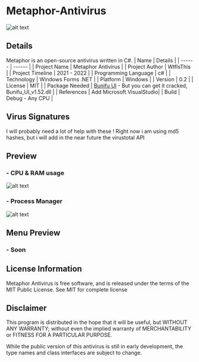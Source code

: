 # Metaphor-Antivirus
![alt text](https://github.com/Wtf-Is-This-x1337/Metaphor-Antivirus/blob/main/Images/Main.png?raw=true)
## Details
Metaphor is an open-source antivirus written in C#.
| Name | Details |
| ------ | ------ |
| Project Name | Metaphor Antivirus |
| Project Author | WtfIsThis |
| Project Timeline | 2021 - 2022 |
| Programming Language | c# |
| Technology | Windows Forms .NET |
| Platform | Windows |
| Version | 0.2 |
| License | MIT |
| Package Needed | [Bunifu UI](https://bunifuframework.com/) - But you can get it cracked, Bunifu_UI_v1.52.dll |
| References | Add Microsoft.VisualStudio|
| Build | Debug - Any CPU |

## Virus Signatures
I will probably need a lot of help with these
! Right now i am using md5 hashes, but i will add in the near future the virustotal API

## Preview      
### - CPU & RAM usage                           
![alt text](https://github.com/Wtf-Is-This-x1337/Metaphor-Antivirus/blob/main/Images/RamAndCpu.png?raw=true)

### - Process Manager                         
![alt text](https://github.com/Wtf-Is-This-x1337/Metaphor-Antivirus/blob/main/Images/AllProcesses.png?raw=true)
              
## Menu Preview           
### - Soon

## License Information
Metaphor Antivirus is free software, and is released under the terms of the MIT Public License. See MIT for complete license

## Disclaimer
This program is distributed in the hope that it will be useful, but WITHOUT ANY WARRANTY; without even the implied warranty of MERCHANTABILITY or FITNESS FOR A PARTICULAR PURPOSE.

While the public version of this antivirus is still in early development, the type names and class interfaces are subject to change.
